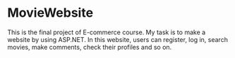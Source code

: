 MovieWebsite
============

This is the final project of E-commerce course. My task is to make a website by using ASP.NET. In this website, users can register, log in, search movies, make comments, check their profiles and so on.
